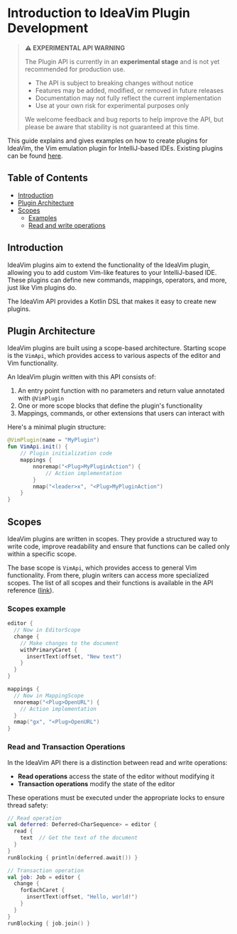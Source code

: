 # Introduction to IdeaVim Plugin Development

> **⚠️ EXPERIMENTAL API WARNING**
> 
> The Plugin API is currently in an **experimental stage** and is not yet recommended for production use.
> 
> - The API is subject to breaking changes without notice
> - Features may be added, modified, or removed in future releases
> - Documentation may not fully reflect the current implementation
> - Use at your own risk for experimental purposes only
> 
> We welcome feedback and bug reports to help improve the API, but please be aware that stability is not guaranteed at this time.

This guide explains and gives examples on how to create plugins for IdeaVim, the Vim emulation plugin for IntelliJ-based IDEs.
Existing plugins can be found [here](IdeaVim%20Plugins.md).

## Table of Contents

- [Introduction](#introduction)
- [Plugin Architecture](#plugin-architecture)
- [Scopes](#scopes)
  - [Examples](#scopes-example)
  - [Read and write operations](#read-and-transaction-operations)

## Introduction

IdeaVim plugins aim to extend the functionality of the IdeaVim plugin, allowing you to add custom Vim-like features to your IntelliJ-based IDE.
These plugins can define new commands, mappings, operators, and more, just like Vim plugins do.

The IdeaVim API provides a Kotlin DSL that makes it easy to create new plugins.

## Plugin Architecture

IdeaVim plugins are built using a scope-based architecture.
Starting scope is the `VimApi`, which provides access to various aspects of the editor and Vim functionality.

An IdeaVim plugin written with this API consists of:

1. An entry point function with no parameters and return value annotated with `@VimPlugin`
2. One or more scope blocks that define the plugin's functionality
3. Mappings, commands, or other extensions that users can interact with

Here's a minimal plugin structure:

```kotlin
@VimPlugin(name = "MyPlugin")
fun VimApi.init() {
    // Plugin initialization code
    mappings {
        nnoremap("<Plug>MyPluginAction") {
            // Action implementation
        }
        nmap("<leader>x", "<Plug>MyPluginAction")
    }
}
```

## Scopes

IdeaVim plugins are written in scopes.
They provide a structured way to write code, improve readability and ensure that functions can be called only within a specific scope.

The base scope is `VimApi`, which provides access to general Vim functionality. From there, plugin writers can access more specialized scopes.
The list of all scopes and their functions is available in the API reference ([link](Plugin-API-reference.md)).

### Scopes example

```kotlin
editor {
  // Now in EditorScope
  change {
    // Make changes to the document
    withPrimaryCaret {
      insertText(offset, "New text")
    }
  }
}

mappings {
  // Now in MappingScope
  nnoremap("<Plug>OpenURL") {
    // Action implementation
  }
  nmap("gx", "<Plug>OpenURL")
}
```

### Read and Transaction Operations

In the IdeaVim API there is a distinction between read and write operations:

- **Read operations** access the state of the editor without modifying it
- **Transaction operations** modify the state of the editor

These operations must be executed under the appropriate locks to ensure thread safety:

```kotlin
// Read operation
val deferred: Deferred<CharSequence> = editor {
  read {
    text  // Get the text of the document
  }
}
runBlocking { println(deferred.await()) }

// Transaction operation
val job: Job = editor {
  change {
    forEachCaret {
      insertText(offset, "Hello, world!")
    }
  }
}
runBlocking { job.join() }
```